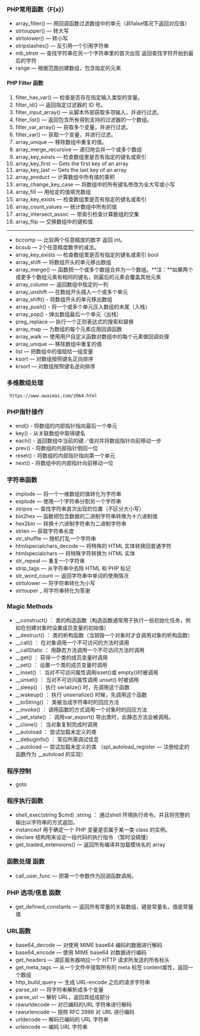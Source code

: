 ### PHP常用函数（F(x)） ###

- array_filter()  — 用回调函数过滤数组中的单元（非false情况下返回对应值）
- strtoupper()	— 转大写
- strtolower() — 转小写
- stripslashes() — 反引用一个引用字符串
- mb_strstr — 查找字符串在另一个字符串里的首次出现 返回查找字符开始到最后的字符
- range — 根据范围创建数组，包含指定的元素


#### PHP Filter 函数 ####

1. filter_has_var() — 检查是否存在指定输入类型的变量。
2. filter_id()	— 返回指定过滤器的 ID 号。
3. filter_input_array()  — 从脚本外部获取多项输入，并进行过滤。
4. filter_list() — 	返回包含所有得到支持的过滤器的一个数组。
5. filter_var_array() — 获取多个变量，并进行过滤。
6. filter_var() — 获取一个变量，并进行过滤。
7. array_unique — 移除数组中重复的值。
8. array_merge_recursive — 递归地合并一个或多个数组
9. array_key_exists — 检查数组里是否有指定的键名或索引
10. array_key_first — Gets the first key of an array
11. array_key_last — Gets the last key of an array
12. array_product — 计算数组中所有值的乘积
13. array_change_key_case — 将数组中的所有键名修改为全大写或小写
14. array_fill — 用给定的值填充数组
15. array_key_exists — 检查数组里是否有指定的键名或索引
16. array_count_values — 统计数组中所有的值
17. array_intersect_assoc — 带索引检查计算数组的交集
18. array_flip — 交换数组中的键和值
----------

- bccomp — 比较两个任意精度的数字 返回 int。
- bcsub — 2个任意精度数字的减法。
- array_key_exists — 检查数组里是否有指定的键名或索引 bool
- array_shift — 将数组开头的单元移出数组
- array_merge() — 函数把一个或多个数组合并为一个数组。**注：**如果两个或更多个数组元素有相同的键名，则最后的元素会覆盖其他元素
- array_column — 返回数组中指定的一列
- array_unshift — 在数组开头插入一个或多个单元
- array_shift() - 将数组开头的单元移出数组
- array_push() - 将一个或多个单元压入数组的末尾（入栈）
- array_pop() - 弹出数组最后一个单元（出栈）
- preg_replace — 执行一个正则表达式的搜索和替换
- array_map — 为数组的每个元素应用回调函数
- array_walk — 使用用户自定义函数对数组中的每个元素做回调处理
- array_unique — 移除数组中重复的值
- list — 把数组中的值赋给一组变量
- ksort — 对数组按照键名正向排序
- krsort — 对数组按照键名逆向排序

### 多维数组处理  ###
     https://www.awaimai.com/2064.html 

### PHP指针操作 ###
- end() - 将数组的内部指针指向最后一个单元
- key() - 从关联数组中取得键名
- each() - 返回数组中当前的键／值对并将数组指针向前移动一步
- prev() - 将数组的内部指针倒回一位
- reset() - 将数组的内部指针指向第一个单元
- next() - 将数组中的内部指针向前移动一位

### 字符串函数 ###

- implode — 将一个一维数组的值转化为字符串
- explode — 使用一个字符串分割另一个字符串
- stripos — 查找字符串首次出现的位置（不区分大小写）
- bin2hex — 函数把包含数据的二进制字符串转换为十六进制值
- hex2bin — 转换十六进制字符串为二进制字符串
- strlen — 获取字符串长度
- str_shuffle — 随机打乱一个字符串
- htmlspecialchars_decode — 将特殊的 HTML 实体转换回普通字符
- htmlspecialchars — 将特殊字符转换为 HTML 实体
- str_repeat — 重复一个字符串
- strip_tags — 从字符串中去除 HTML 和 PHP 标记
- str_word_count — 返回字符串中单词的使用情况
- strtolower — 将字符串转化为小写
- strtouper _ 将字符串转化为答谢


### Magic Methods ###

- __construct() ： 类的构造函数（构造函数通常用于执行一些初始化任务，例如在创建对象时设置成员变量的初始值）
- __destruct() ： 类的析构函数（当销毁一个对象时才会调用对象的析构函数）
- __call() ： 在对象调用一个不可访问的方法时调用
- __callStatic ： 用静态方法调用一个不可访问方法时调用
- __get() ： 获得一个类的成员变量时调用
- __set() ： 设置一个类的成员变量时调用
- __inset() ： 当对不可访问属性调用isset()或 empty()时被调用
- __unset() ： 当对不可访问属性调用 unset() 时被调用
- __sleep() ： 执行 serialize() 时，先调用这个函数
- __wakeup() ： 执行 unserialize() 时候，先调用这个函数
- __toString()  ： 类被当成字符串时的回应方法
- __invoke() ： 调用函数的方式调用一个对象时的回应方法
- __set_state() ： 调用var_export() 导出类时，此静态方法会被调用。
- __clone() ： 当对象复制完成时调用
- __autoload ： 尝试加载未定义的类
- __debuginfo() ： 答应所需调试信息
- __autoload — 尝试加载未定义的类 （spl_autoload_register — 注册给定的函数作为 __autoload 的实现）

### 程序控制 ###

- goto

### 程序执行函数 ###

- shell_exec(string $cmd) :string ： 通过shell 环境执行命令。并且将完整的输出以字符串的方式返回。
- instanceof 用于确定一个 PHP 变量是否属于某一类 class 的实例。
- declare 结构用来设定一段代码的执行指令 （暂时没搞懂）
- get_loaded_extensions() — 返回所有编译并加载模块名的 array


### 函数处理 函数 ###

- call_user_func — 把第一个参数作为回调函数调用。

### PHP 选项/信息 函数 ###

- get_defined_constants — 返回所有常量的关联数组，键是常量名，值是常量值

### URL函数 ###

- base64_decode — 对使用 MIME base64 编码的数据进行解码
- base64_encode — 使用 MIME base64 对数据进行编码
- get_headers — 湖区服务器响应一个 HTTP 请求所发送的所有标头
- get_meta_tags — 从一个文件中提取所有的 meta 标签 content属性，返回一个数组
- http_build_query — 生成 URL-encode 之后的请求字符串
- parse_str — 将字符串解析成多个变量
- parse_url — 解析 URL，返回其组成部分
- rawurldecode — 对已编码的URL 字符串进行解码
- rawurlencode — 按照 RFC 3986 对 URL 进行编码
- urldecode — 解码已编码的 URL 字符串
- urlencode — 编码 URL 字符串